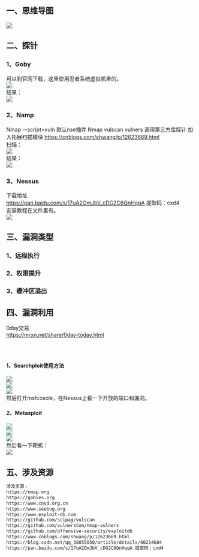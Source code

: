 <a name="InQMI"></a>
## 一、思维导图
![](https://cdn.nlark.com/yuque/0/2021/jpeg/2476579/1630153024103-5f1dad8d-6d6b-4ea0-8acb-fd00f7e399d0.jpeg#clientId=u98db5367-191c-4&from=paste&id=u98b43195&originHeight=1488&originWidth=1004&originalType=url&ratio=1&status=done&style=none&taskId=u4b7496cd-47d9-41cd-a678-189ebe9c1bd)
<a name="gQ2Ee"></a>
## 二、探针
<a name="ndYPO"></a>
### 1、Goby
可以到官网下载，这里使用忍者系统虚拟机里的。<br />[![](https://cdn.nlark.com/yuque/0/2021/png/2476579/1630153049777-0f78f4e9-f7e9-4832-9281-8c92c124d65b.png#clientId=u98db5367-191c-4&from=paste&id=u70fed9f7&originHeight=557&originWidth=905&originalType=url&ratio=1&status=done&style=none&taskId=ubb79b022-3a67-4c1a-9331-b0cae149279)](https://gitee.com/darkerg/article-images/raw/master/typora/20210508104520.png)<br />结果：<br />[![](https://cdn.nlark.com/yuque/0/2021/png/2476579/1630153049961-e1703a25-77d8-4f78-9259-e34a5076b764.png#clientId=u98db5367-191c-4&from=paste&id=udf303687&originHeight=550&originWidth=901&originalType=url&ratio=1&status=done&style=none&taskId=ubbaa8dfa-5aa3-48b3-a099-c0539d0df1a)](https://gitee.com/darkerg/article-images/raw/master/typora/20210508112114.png)
<a name="KP5jP"></a>
### 2、Namp
Nmap --script=vuln	默认nse插件 Nmap vulscan vulners 调用第三方库探针 加入拓展扫描模块 https://cnblogs.com/shwang/p/12623669.html <br />扫描：<br />[![](https://cdn.nlark.com/yuque/0/2021/png/2476579/1630153049987-80a87056-5a5d-4f8a-96ac-11789ffef3ba.png#clientId=u98db5367-191c-4&from=paste&id=ueaebe126&originHeight=177&originWidth=836&originalType=url&ratio=1&status=done&style=none&taskId=u237a4df8-7488-4353-8c80-84d4fa70dcd)](https://gitee.com/darkerg/article-images/raw/master/typora/20210508112422.png)<br />结果：<br />[![](https://cdn.nlark.com/yuque/0/2021/png/2476579/1630153050071-d9f0249a-a93f-4223-a09f-91c486d78918.png#clientId=u98db5367-191c-4&from=paste&id=uba6df432&originHeight=681&originWidth=1078&originalType=url&ratio=1&status=done&style=none&taskId=u6929be7e-ead7-4f56-926f-aad0584fae2)](https://gitee.com/darkerg/article-images/raw/master/typora/20210508112402.png)
<a name="JktoV"></a>
### 3、Nessus
下载地址<br />https://pan.baidu.com/s/17uA2OmJbV_cDG2C6QnHqqA  提取码：cxd4 <br />安装教程在文件里有。<br />[![](https://cdn.nlark.com/yuque/0/2021/png/2476579/1630153050180-00c92912-14b2-4337-bf1d-43d3e387d6e8.png#clientId=u98db5367-191c-4&from=paste&id=u6075b002&originHeight=589&originWidth=976&originalType=url&ratio=1&status=done&style=none&taskId=uefeb5dcb-0481-4e93-b6ca-9dff6e1c0dc)](https://gitee.com/darkerg/article-images/raw/master/typora/20210508114727.png)
<a name="ery8a"></a>
## 三、漏洞类型
<a name="lYixa"></a>
### 1、远程执行
<a name="xzrrU"></a>
### 2、权限提升
<a name="WhNK3"></a>
### 3、缓冲区溢出
<a name="qPn3D"></a>
## 四、漏洞利用
0day交易<br />https://mrxn.net/share/0day-today.html 
<a name="hMeVt"></a>
### <br />
<a name="mGHDt"></a>
#### 1、Searchploit使用方法
[![](https://cdn.nlark.com/yuque/0/2021/png/2476579/1630153050738-6b8b749b-d1af-4423-ae07-0dbe4418ac37.png#clientId=u98db5367-191c-4&from=paste&id=uedbfd0fa&originHeight=748&originWidth=891&originalType=url&ratio=1&status=done&style=none&taskId=uc6185a21-987e-44a0-9d26-99d827b395d)](https://gitee.com/darkerg/article-images/raw/master/typora/20210508123731.png)<br />[![](https://cdn.nlark.com/yuque/0/2021/png/2476579/1630153051099-e5828784-205a-4362-88d4-eb1daaad236d.png#clientId=u98db5367-191c-4&from=paste&id=ub8925956&originHeight=249&originWidth=943&originalType=url&ratio=1&status=done&style=none&taskId=ub2cb323a-a046-4056-a41c-1880ead0eb9)](https://gitee.com/darkerg/article-images/raw/master/typora/20210508124342.png)<br />[![](https://cdn.nlark.com/yuque/0/2021/png/2476579/1630153051685-8a5a0f21-381b-4516-9951-4202a0441cc6.png#clientId=u98db5367-191c-4&from=paste&id=u02adc473&originHeight=211&originWidth=1166&originalType=url&ratio=1&status=done&style=none&taskId=ued9508c2-c984-43b8-85cb-be5bf110fa4)](https://gitee.com/darkerg/article-images/raw/master/typora/20210508124622.png)<br />然后打开msfcosole，在Nessus上看一下开放的端口和漏洞。
<a name="YZKJ1"></a>
#### 2、Metasploit
[![](https://cdn.nlark.com/yuque/0/2021/png/2476579/1630153051907-516c5200-11a9-4f74-8328-d70b78df0710.png#clientId=u98db5367-191c-4&from=paste&id=u8e5e1682&originHeight=580&originWidth=887&originalType=url&ratio=1&status=done&style=none&taskId=u8d09c402-cd8e-4945-842f-ebf0a45c59e)](https://gitee.com/darkerg/article-images/raw/master/typora/20210508124841.png)<br />[![](https://cdn.nlark.com/yuque/0/2021/png/2476579/1630153051892-9c4245f9-e7dc-492b-b538-07f6104e3732.png#clientId=u98db5367-191c-4&from=paste&id=u158b02a3&originHeight=376&originWidth=948&originalType=url&ratio=1&status=done&style=none&taskId=ua5a6c252-167c-451a-99b8-1926287670c)](https://gitee.com/darkerg/article-images/raw/master/typora/20210508124951.png)<br />[![](https://cdn.nlark.com/yuque/0/2021/png/2476579/1630153051997-7ce2bc44-a31e-4c45-a509-84938d8543d2.png#clientId=u98db5367-191c-4&from=paste&id=u9d287c17&originHeight=440&originWidth=937&originalType=url&ratio=1&status=done&style=none&taskId=u3ee74828-a09e-4247-b5d0-242495a55a8)](https://gitee.com/darkerg/article-images/raw/master/typora/20210508125108.png)<br />然后看一下靶机：<br />[![](https://cdn.nlark.com/yuque/0/2021/png/2476579/1630153052188-1fc53b0f-8b4e-4d64-b901-f3fa7ca3063e.png#clientId=u98db5367-191c-4&from=paste&id=u05a7e449&originHeight=672&originWidth=1134&originalType=url&ratio=1&status=done&style=none&taskId=u31f4309e-0e1a-456c-8dca-130cb161070)](https://gitee.com/darkerg/article-images/raw/master/typora/20210508125136.png)
<a name="pfczO"></a>
## 五、涉及资源
```bash
涉及资源：
https://nmap.org
https://gobies.org
https://www.cnvd.org.cn
https://www.seebug.org
https://www.exploit-db.com
https://github.com/scipag/vulscan
https://github.com/vulnersCom/nmap-vulners
https://github.com/offensive-security/exploitdb
https://www.cnblogs.com/shwang/p/12623669.html
https://blog.csdn.net/qq_38055050/article/details/80214684
https://pan.baidu.com/s/17uA2OmJbV_cDG2C6QnHqqA 提取码：cxd4
```
<a name="Gy9uS"></a>
## <br /><br />
